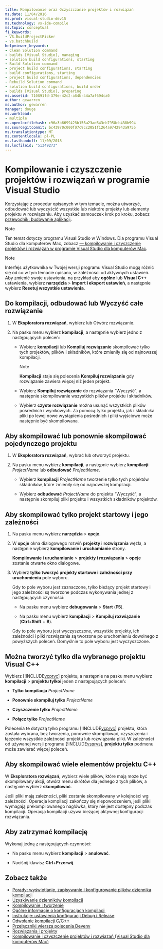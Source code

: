 ```yaml
---
title: Kompilowanie oraz Oczyszczanie projektów i rozwiązań
ms.date: 11/04/2016
ms.prod: visual-studio-dev15
ms.technology: vs-ide-compile
ms.topic: conceptual
f1_keywords:
- VS.BuildProjectPicker
- vs.batchbuild
helpviewer_keywords:
- Clean Solution command
- builds [Visual Studio], managing
- solution build configurations, starting
- Build Solution command
- project build configurations, starting
- build configurations, starting
- project build configurations, dependencies
- Rebuild Solution command
- solution build configurations, build order
- builds [Visual Studio], preparing
ms.assetid: 710891fd-379e-42c2-a84b-44a7af694ca0
author: gewarren
ms.author: gewarren
manager: douge
ms.workload:
- multiple
ms.openlocfilehash: c96a3b6699428b156a23ad643eb7958cb438b994
ms.sourcegitcommit: bc43970c000f07c9cc2051f1264a9742943a9755
ms.translationtype: MT
ms.contentlocale: pl-PL
ms.lasthandoff: 11/09/2018
ms.locfileid: "51349273"
---
```

# <a name="build-and-clean-projects-and-solutions-in-visual-studio"></a>Kompilowanie i czyszczenie projektów i rozwiązań w programie Visual Studio

Korzystając z procedur opisanych w tym temacie, można utworzyć, odbudować lub wyczyścić wszystkie lub niektóre projekty lub elementy projektu w rozwiązaniu. Aby uzyskać samouczek krok po kroku, zobacz [przewodnik: budowanie aplikacji](../ide/walkthrough-building-an-application.md).

> [!NOTE]
> Ten temat dotyczy programu Visual Studio w Windows. Dla programu Visual Studio dla komputerów Mac, zobacz [— kompilowanie i czyszczenie projektów i rozwiązań w programie Visual Studio dla komputerów Mac](/visualstudio/mac/building-and-cleaning-projects-and-solutions).

> [!NOTE]
> Interfejs użytkownika w Twojej wersji programu Visual Studio mogą różnić się od co w tym temacie opisano, w zależności od aktywnych ustawień. Aby zmienić swoje ustawienia, na przykład aby **ogólne** lub **Visual C++** ustawienia, wybierz **narzędzia** > **Import i eksport ustawień**, a następnie wybierz **Resetuj wszystkie ustawienia**.

## <a name="to-build-rebuild-or-clean-an-entire-solution"></a>Do kompilacji, odbudować lub Wyczyść całe rozwiązanie

1.  W **Eksploratora rozwiązań**, wybierz lub Otwórz rozwiązanie.

2.  Na pasku menu wybierz **kompilacji**, a następnie wybierz jedno z następujących poleceń:

    -   Wybierz **kompilacji** lub **Kompiluj rozwiązanie** skompilować tylko tych projektów, plików i składników, które zmieniły się od najnowszej kompilacji.

        > [!NOTE]
        > **Kompilacji** staje się polecenia **Kompiluj rozwiązanie** gdy rozwiązanie zawiera więcej niż jeden projekt.

    -   Wybierz **Kompiluj rozwiązanie** do rozwiązania "Wyczyść", a następnie skompilowanie wszystkich plików projektu i składników.

    -   Wybierz **czyste rozwiązanie** można usunąć wszystkich plików pośrednich i wynikowych. Za pomocą tylko projektu, jak i składnika pliki po lewej nowe wystąpienia pośrednich i pliki wyjściowe może następnie być skompilowana.

## <a name="to-build-or-rebuild-a-single-project"></a>Aby skompilować lub ponownie skompilować pojedynczego projektu

1.  W **Eksploratora rozwiązań**, wybrać lub otworzyć projektu.

2.  Na pasku menu wybierz **kompilacji**, a następnie wybierz **kompilacji** *ProjectName* lub **odbudować** *ProjectName*.

    -   Wybierz **kompilacji** *ProjectName* tworzenie tylko tych projektów składników, które zmieniły się od najnowszej kompilacji.

    -   Wybierz **odbudować** *ProjectName* do projektu "Wyczyść", a następnie skompiluj pliki projektu i wszystkich składników projektów.

## <a name="to-build-only-the-startup-project-and-its-dependencies"></a>Aby skompilować tylko projekt startowy i jego zależności

1.  Na pasku menu wybierz **narzędzia** > **opcje**.

2.  W **opcje** okna dialogowego rozwiń **projekty i rozwiązania** węzła, a następnie wybierz **kompilowanie i uruchamianie** strony.

     **Kompilowanie i uruchamianie** > **projekty i rozwiązania** > **opcje** zostanie otwarte okno dialogowe.

3.  Wybierz **tylko tworzyć projekty startowe i zależności przy uruchomieniu** pole wyboru.

     Gdy to pole wyboru jest zaznaczone, tylko bieżący projekt startowy i jego zależności są tworzone podczas wykonywania jednej z następujących czynności:

    -   Na pasku menu wybierz **debugowania** > **Start** (**F5**).

    -   Na pasku menu wybierz **kompilacji** > **Kompiluj rozwiązanie** (**Ctrl**+**Shift** +  **B**).

    Gdy to pole wyboru jest wyczyszczone, wszystkie projekty, ich zależności i pliki rozwiązania są tworzone po uruchomieniu dowolnego z powyższych poleceń. Domyślnie to pole wyboru jest wyczyszczone.

## <a name="to-build-only-the-selected-visual-c-project"></a>Można tworzyć tylko dla wybranego projektu Visual C++

Wybierz [!INCLUDE[vcprvc](../code-quality/includes/vcprvc_md.md)] projektu, a następnie na pasku menu wybierz **kompilacji** > **projektu tylko**i jeden z następujących poleceń:

- **Tylko kompilacja** *ProjectName*

- **Ponownie skompiluj tylko** *ProjectName*

- **Czyszczenie tylko** *ProjectName*

- **Połącz tylko** *ProjectName*

Polecenia te dotyczą tylko programu [!INCLUDE[vcprvc](../code-quality/includes/vcprvc_md.md)] projektu, która została wybrana, bez tworzenia, ponownie skompilować, czyszczenia i łączenie wszystkie zależności projektu lub rozwiązania pliki. W zależności od używanej wersji programu [!INCLUDE[vsprvs](../code-quality/includes/vsprvs_md.md)], **projektu tylko** podmenu może zawierać więcej poleceń.

## <a name="to-compile-multiple-c-project-items"></a>Aby skompilować wiele elementów projektu C++

W **Eksploratora rozwiązań**, wybierz wiele plików, które mają może być skompilowany akcji, otwórz menu skrótów dla jednego z tych plików, a następnie wybierz **skompilować**.

Jeśli pliki mają zależności, pliki zostanie skompilowany w kolejności wg zależności. Operacja kompilacji zakończy się niepowodzeniem, jeśli pliki wymagają prekompilowanego nagłówka, który nie jest dostępny podczas kompilacji. Operacja kompilacji używa bieżącej aktywnej konfiguracji rozwiązania.

## <a name="to-stop-a-build"></a>Aby zatrzymać kompilację

Wykonaj jedną z następujących czynności:

- Na pasku menu wybierz **kompilacji** > **anulować**.

- Naciśnij klawisz **Ctrl**+**Przerwij**.

## <a name="see-also"></a>Zobacz także

- [Porady: wyświetlanie, zapisywanie i konfigurowanie plików dziennika kompilacji](../ide/how-to-view-save-and-configure-build-log-files.md)
- [Uzyskiwanie dzienników kompilacji](../msbuild/obtaining-build-logs-with-msbuild.md)
- [Kompilowanie i tworzenie](../ide/compiling-and-building-in-visual-studio.md)
- [Ogólne informacje o konfiguracjach kompilacji](../ide/understanding-build-configurations.md)
- [Instrukcje: ustawienia konfiguracji Debug i Release](../debugger/how-to-set-debug-and-release-configurations.md)
- [Odwołanie kompilacji C/C++](/cpp/build/reference/c-cpp-building-reference)
- [Przełączniki wiersza polecenia Devenv](../ide/reference/devenv-command-line-switches.md)
- [Rozwiązania i projekty](../ide/solutions-and-projects-in-visual-studio.md)
- [Kompilowanie i czyszczenie projektów i rozwiązań (Visual Studio dla komputerów Mac)](/visualstudio/mac/building-and-cleaning-projects-and-solutions)